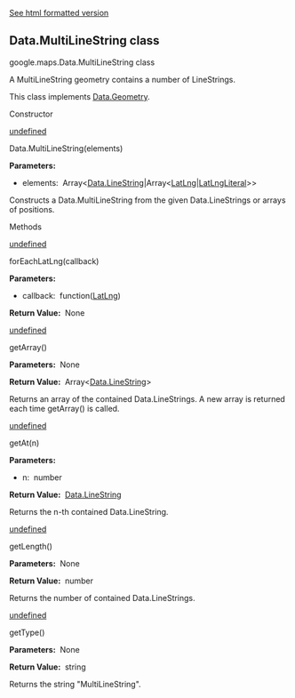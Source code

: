 [See html formatted version](https://huasofoundries.github.io/google-maps-documentation/Data.MultiLineString.html)

Data.MultiLineString class
--------------------------

google.maps.Data.MultiLineString class

A MultiLineString geometry contains a number of LineStrings.

This class implements [Data.Geometry](Data.md).

Constructor

[undefined](#Data.MultiLineString.constructor)

Data.MultiLineString(elements)

**Parameters:** 

*   elements:  Array<[Data.LineString](Data.md)|Array<[LatLng](/maps/documentation/javascript/reference/3.40/coordinates#LatLng)|[LatLngLiteral](/maps/documentation/javascript/reference/3.40/coordinates#LatLngLiteral)\>>

Constructs a Data.MultiLineString from the given Data.LineStrings or arrays of positions.

Methods

[undefined](#Data.MultiLineString.forEachLatLng)

forEachLatLng(callback)

**Parameters:** 

*   callback:  function([LatLng](/maps/documentation/javascript/reference/3.40/coordinates#LatLng))

**Return Value:**  None

[undefined](#Data.MultiLineString.getArray)

getArray()

**Parameters:**  None

**Return Value:**  Array<[Data.LineString](Data.md)\>

Returns an array of the contained Data.LineStrings. A new array is returned each time getArray() is called.

[undefined](#Data.MultiLineString.getAt)

getAt(n)

**Parameters:** 

*   n:  number

**Return Value:**  [Data.LineString](Data.md)

Returns the n\-th contained Data.LineString.

[undefined](#Data.MultiLineString.getLength)

getLength()

**Parameters:**  None

**Return Value:**  number

Returns the number of contained Data.LineStrings.

[undefined](#Data.MultiLineString.getType)

getType()

**Parameters:**  None

**Return Value:**  string

Returns the string "MultiLineString".